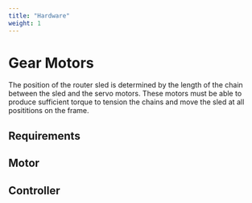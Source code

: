 ```yaml
---
title: "Hardware"
weight: 1
---
```


# Gear Motors

The position of the router sled is determined by the length of the chain between the sled and the servo motors. These motors must be able to produce sufficient torque to tension the chains and move the sled at all posititions on the frame. 

## Requirements



## Motor


## Controller
